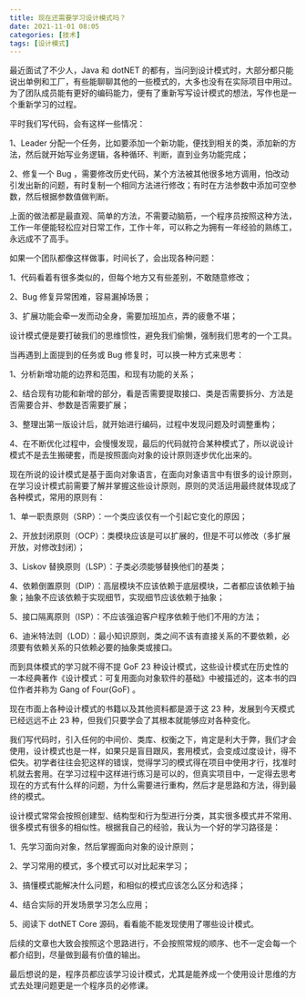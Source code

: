 ```yaml
---
title: 现在还需要学习设计模式吗？
date: 2021-11-01 08:05
categories: [技术]
tags: [设计模式]
---
```


最近面试了不少人，Java 和 dotNET 的都有，当问到设计模式时，大部分都只能说出单例和工厂，有些能聊聊其他的一些模式的，大多也没有在实际项目中用过。为了团队成员能有更好的编码能力，便有了重新写写设计模式的想法，写作也是一个重新学习的过程。

<!--more-->

平时我们写代码，会有这样一些情况： 

1、Leader 分配一个任务，比如要添加一个新功能，便找到相关的类，添加新的方法，然后就开始写业务逻辑，各种循环、判断，直到业务功能完成； 

2、修复一个 Bug ，需要修改历史代码，某个方法被其他很多地方调用，怕改动引发出新的问题，有时复制一个相同方法进行修改；有时在方法参数中添加可空参数，然后根据参数值做判断。

上面的做法都是最直观、简单的方法，不需要动脑筋，一个程序员按照这种方法，工作一年便能轻松应对日常工作，工作十年，可以称之为拥有一年经验的熟练工，永远成不了高手。

如果一个团队都像这样做事，时间长了，会出现各种问题：

1、代码看着有很多类似的，但每个地方又有些差别，不敢随意修改； 

2、Bug 修复异常困难，容易漏掉场景； 

3、扩展功能会牵一发而动全身，需要加班加点，弄的疲惫不堪；

设计模式便是要打破我们的思维惯性，避免我们偷懒，强制我们思考的一个工具。

当再遇到上面提到的任务或  Bug 修复时，可以换一种方式来思考：

1、分析新增功能的边界和范围，和现有功能的关系；

2、结合现有功能和新增的部分，看是否需要提取接口、类是否需要拆分、方法是否需要合并、参数是否需要扩展；

3、整理出第一版设计后，就开始进行编码，过程中发现问题及时调整重构；

4、在不断优化过程中，会慢慢发现，最后的代码就符合某种模式了，所以说设计模式不是去生搬硬套，而是按照面向对象的设计原则逐步优化出来的。

现在所说的设计模式是基于面向对象语言，在面向对象语言中有很多的设计原则，在学习设计模式前需要了解并掌握这些设计原则，原则的灵活运用最终就体现成了各种模式，常用的原则有：

1、单一职责原则（SRP）：一个类应该仅有一个引起它变化的原因； 

2、开放封闭原则（OCP）：类模块应该是可以扩展的，但是不可以修改（多扩展开放，对修改封闭）； 

3、Liskov 替换原则（LSP）：子类必须能够替换他们的基类；

4、依赖倒置原则（DIP）：高层模块不应该依赖于底层模块，二者都应该依赖于抽象；抽象不应该依赖于实现细节，实现细节应该依赖于抽象； 

5、接口隔离原则（ISP）：不应该强迫客户程序依赖于他们不用的方法；

6、迪米特法则（LOD）：最小知识原则，类之间不该有直接关系的不要依赖，必须要有依赖关系的只依赖必要的抽象类或接口。

而到具体模式的学习就不得不提 GoF 23 种设计模式，这些设计模式在历史性的一本经典著作《设计模式：可复用面向对象软件的基础》中被描述的，这本书的四位作者并称为 Gang of Four(GoF) 。

现在市面上各种设计模式的书籍以及其他资料都是源于这 23 种，发展到今天模式已经远远不止 23 种，但我们只要学会了其根本就能够应对各种变化。

我们写代码时，引入任何的中间价、类库、权衡之下，肯定是利大于弊，我们才会使用，设计模式也是一样，如果只是盲目跟风，套用模式，会变成过度设计，得不偿失。初学者往往会犯这样的错误，觉得学习的模式得在项目中使用才行，找准时机就去套用。在学习过程中这样进行练习是可以的，但真实项目中，一定得去思考现在的方式有什么样的问题，为什么需要进行重构，然后才是思路和方法，得到最终的模式。

设计模式常常会按照创建型、结构型和行为型进行分类，其实很多模式并不常用、很多模式有很多的相似性。根据我自己的经验，我认为一个好的学习路径是：

1、先学习面向对象，然后掌握面向对象的设计原则；

2、学习常用的模式，多个模式可以对比起来学习；

3、搞懂模式能解决什么问题，和相似的模式应该怎么区分和选择；

4、结合实际的开发场景学习怎么应用；

5、阅读下 dotNET Core 源码，看看能不能发现使用了哪些设计模式。

后续的文章也大致会按照这个思路进行，不会按照常规的顺序、也不一定会每一个都介绍到，尽量做到最有价值的输出。

最后想说的是，程序员都应该学习设计模式，尤其是能养成一个使用设计思维的方式去处理问题更是一个程序员的必修课。
